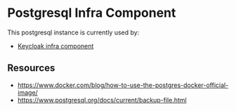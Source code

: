 # Postgresql Infra Component

This postgresql instance is currently used by:

 - [Keycloak infra component](../keycloak)

## Resources

 - https://www.docker.com/blog/how-to-use-the-postgres-docker-official-image/
 - https://www.postgresql.org/docs/current/backup-file.html